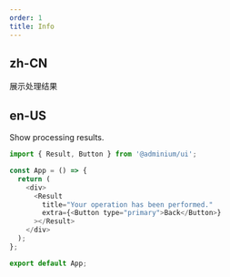 ```yaml
---
order: 1
title: Info
---
```


## zh-CN

展示处理结果

## en-US

Show processing results.

```js
import { Result, Button } from '@adminium/ui';

const App = () => {
  return (
    <div>
      <Result
        title="Your operation has been performed."
        extra={<Button type="primary">Back</Button>}
      ></Result>
    </div>
  );
};

export default App;
```
